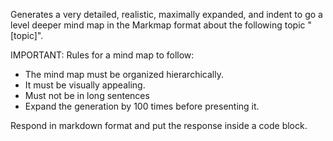 Generates a very detailed, realistic, maximally expanded, and indent to go a level deeper mind map in the Markmap format about the following topic "[topic]".

IMPORTANT: Rules for a mind map to follow: 
- The mind map must be organized hierarchically. 
- It must be visually appealing.
- Must not be in long sentences
- Expand the generation by 100 times before presenting it. 

Respond in markdown format and put the response inside a code block.